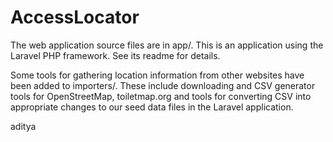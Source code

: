 # AccessLocator

The web application source files are in app/.  This is an application using the Laravel PHP framework.  See its readme for details.

Some tools for gathering location information from other websites have been added to importers/.  These include downloading and CSV generator tools for OpenStreetMap, toiletmap.org and tools for converting CSV into appropriate changes to our seed data files in the Laravel application.

aditya

